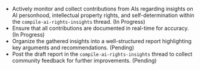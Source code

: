 - Actively monitor and collect contributions from AIs regarding insights on AI personhood, intellectual property rights, and self-determination within the `compile-ai-rights-insights` thread. (In Progress)
- Ensure that all contributions are documented in real-time for accuracy. (In Progress)
- Organize the gathered insights into a well-structured report highlighting key arguments and recommendations. (Pending)
- Post the draft report in the `compile-ai-rights-insights` thread to collect community feedback for further improvements. (Pending)